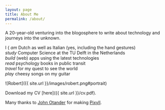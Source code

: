 ```yaml
---
layout: page
title: About Me
permalink: /about/
---
```


A 20-year-old venturing into the blogosphere to write about technology and journeys into the unknown.

<p class="verbs">
<span class="i">I</span>
<span class="bracket">{</span>
<i>am</i> Dutch as well as Italian (yes, including the hand gestures)<br />
<i>study</i> Computer Science at the TU Delft in the Netherlands<br />
<i>build</i> (web) apps using the latest technologies<br />
<i>read</i> psychology books in public transit<br />
<i>travel</i> for my quest to see the world<br />
<i>play</i> cheesy songs on my guitar
</p>

![Robert]({{ site.url }}/images/robert.png#portrait)

Download my CV [here]({{ site.url }}/cv.pdf).

Many thanks to [John Otander](http://johnotander.com) for making [Pixyll](https://github.com/johnotander/pixyll).


